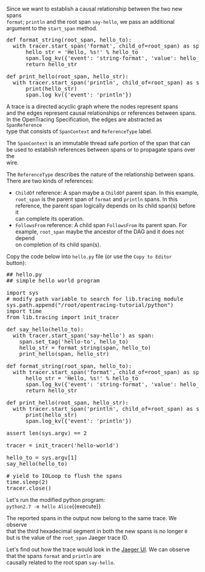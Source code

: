 Since we want to establish a causal relationship between the two new spans  
`format`; `println` and the root span `say-hello`, we pass an additional  
argument to the `start_span` method.

<pre class="file">
def format_string(root_span, hello_to):
  with tracer.start_span('format', child_of=root_span) as span:
      hello_str = 'Hello, %s!' % hello_to
      span.log_kv({'event': 'string-format', 'value': hello_str})
      return hello_str

def print_hello(root_span, hello_str):
  with tracer.start_span('println', child_of=root_span) as span:
      print(hello_str)
      span.log_kv({'event': 'println'})
</pre>

A trace is a directed acyclic graph where the nodes represent spans  
and the edges represent causal relationships or references between spans.  
In the OpenTracing Specification, the edges are abstracted as `SpanReference`  
type that consists of `SpanContext` and `ReferenceType` label.

The `SpanContext` is an immutable thread safe portion of the span that can  
be used to establish references between spans or to propagate spans over the  
wire.

The `ReferenceType` describes the nature of the relationship between spans.  
There are two kinds of references:  
* `ChildOf` reference: A span maybe a `ChildOf` parent span. In this example,  
`root_span` is the parent span of `format` and `println` spans. In this  
reference, the parent span logically depends on its child span(s) before it  
can complete its operation.
* `FollowsFrom` reference: A child span `FollowsFrom` its parent span. For  
example, `root_span` maybe the ancestor of the DAG and it does not depend  
on completion of its child span(s).

Copy the code below into `hello.py` file (or use the `Copy to Editor`  
button):

<pre class="file" data-filename="exercise/hello.py" data-target="replace">
## hello.py
## simple hello world program

import sys
# modify path variable to search for lib.tracing module
sys.path.append("/root/opentracing-tutorial/python")
import time
from lib.tracing import init_tracer

def say_hello(hello_to):
  with tracer.start_span('say-hello') as span:
    span.set_tag('hello-to', hello_to)
    hello_str = format_string(span, hello_to)
    print_hello(span, hello_str)

def format_string(root_span, hello_to):
  with tracer.start_span('format', child_of=root_span) as span:
      hello_str = 'Hello, %s!' % hello_to
      span.log_kv({'event': 'string-format', 'value': hello_str})
      return hello_str

def print_hello(root_span, hello_str):
  with tracer.start_span('println', child_of=root_span) as span:
      print(hello_str)
      span.log_kv({'event': 'println'})

assert len(sys.argv) == 2

tracer = init_tracer('hello-world')

hello_to = sys.argv[1]
say_hello(hello_to)

# yield to IOLoop to flush the spans
time.sleep(2)
tracer.close()
</pre>

Let's run the modified python program:  
`python2.7 -m hello Alice`{{execute}}

The reported spans in the output now belong to the same trace. We observe  
that the third hexadecimal segment in both the new spans is no longer `0`  
but is the value of the `root_span` Jaeger trace ID.

Let's find out how the trace would look in the [Jaeger UI](https://[[HOST_SUBDOMAIN]]-16686-[[KATACODA_HOST]].environments.katacoda.com/search?operation=say-hello&service=hello-world). We can observe that the spans `format` and `println` are  
causally related to the root span `say-hello`.   
